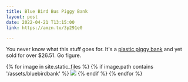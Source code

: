 ```yaml
---
title: Blue Bird Bus Piggy Bank
layout: post
date: 2022-04-21 T13:15:00
link: https://amzn.to/3p291e0

---
```


You never know what this stuff goes for. It's a [plastic piggy bank](https://www.ebay.com/sch/i.html?_from=R40&_trksid=p2380057.m570.l1313&_nkw=bus+piggy+bank&_sacat=0&mkcid=1&mkrid=711-53200-19255-0&siteid=0&campid=5338921011&toolid=11800&mkevt=1) and yet sold for over $26.51. Go figure.


<div class="image-gallery">
  {% for image in site.static_files %}
    {% if image.path contains '/assets/bluebirdbank' %}
     <a href="{{image.path}}">  <img src="{{ image.path  | resize: "800x800" }}"></a>
{% endif %}
  {% endfor %}
</div>
